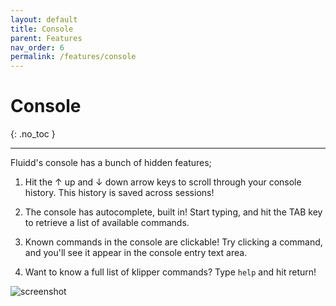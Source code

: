 ```yaml
---
layout: default
title: Console
parent: Features
nav_order: 6
permalink: /features/console
---
```


# Console
{: .no_toc }

---

Fluidd's console has a bunch of hidden features;

1. Hit the ↑ up and ↓ down arrow keys to scroll through your console history.
   This history is saved across sessions!

2. The console has autocomplete, built in! Start typing, and hit the TAB key
   to retrieve a list of available commands.

3. Known commands in the console are clickable! Try clicking a command, and
   you'll see it appear in the console entry text area.

4. Want to know a full list of klipper commands? Type `help` and hit return!

![screenshot](/assets/images/console.png)
